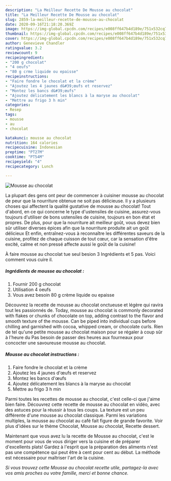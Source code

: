 ```yaml
---
description: "La Meilleur Recette De Mousse au chocolat"
title: "La Meilleur Recette De Mousse au chocolat"
slug: 2859-la-meilleur-recette-de-mousse-au-chocolat
date: 2020-09-16T21:18:20.369Z
image: https://img-global.cpcdn.com/recipes/e008ff647b4d189e/751x532cq70/mousse-au-chocolat-photo-principale-de-la-recette.jpg
thumbnail: https://img-global.cpcdn.com/recipes/e008ff647b4d189e/751x532cq70/mousse-au-chocolat-photo-principale-de-la-recette.jpg
cover: https://img-global.cpcdn.com/recipes/e008ff647b4d189e/751x532cq70/mousse-au-chocolat-photo-principale-de-la-recette.jpg
author: Genevieve Chandler
ratingvalue: 3.2
reviewcount: 9
recipeingredient:
- "200 g chocolat"
- "4 oeufs"
- "80 g crme liquide ou epaisse"
recipeinstructions:
- "Faire fondre le chocolat et la crème"
- "Ajoutez les 4 jaunes d&#39;œufs et reservez"
- "Montez les bancs d&#39;œufs"
- "Ajoutez délicatement les blancs à la maryse au chocolat"
- "Mettre au frigo 3 h min"
categories:
- Resep
tags:
- mousse
- au
- chocolat

katakunci: mousse au chocolat 
nutrition: 164 calories
recipecuisine: Indonesian
preptime: "PT27M"
cooktime: "PT54M"
recipeyield: "4"
recipecategory: Lunch

---
```



![Mousse au chocolat](https://img-global.cpcdn.com/recipes/e008ff647b4d189e/751x532cq70/mousse-au-chocolat-photo-principale-de-la-recette.jpg)

La plupart des gens ont peur de commencer à cuisiner mousse au chocolat de peur que la nourriture obtenue ne soit pas délicieuse. Il y a plusieurs choses qui affectent la qualité gustative de mousse au chocolat! Tout d'abord, en ce qui concerne le type d'ustensiles de cuisine, assurez-vous toujours d'utiliser de bons ustensiles de cuisine, toujours en bon état et propres. De plus, pour que la nourriture ait meilleur goût, vous devez bien sûr utiliser diverses épices afin que la nourriture produite ait un goût délicieux Et enfin, entraînez-vous à reconnaître les différentes saveurs de la cuisine, profitez de chaque cuisson de tout cœur, car la sensation d'être excité, calme et non pressé affecte aussi le goût de la cuisine!

<!--inarticleads1-->

À faire mousse au chocolat tue seul besion 3 Ingrédients et 5 pas. Voici comment vous cuire il.

##### Ingrédients de mousse au chocolat :

1. Fournir 200 g chocolat
1. Utilisation 4 oeufs
1. Vous avez besoin 80 g crème liquide ou epaisse


Découvrez la recette de mousse au chocolat onctueuse et légère qui ravira tout les passionnés de. Today, mousse au chocolat is commonly decorated with flakes or chunks of chocolate on top, adding contrast to the flavor and smooth texture of the mousse. Can be piped into individual cups before chilling and garnished with cocoa, whipped cream, or chocolate curls. Rien de tel qu&#39;une petite mousse au chocolat maison pour se régaler à coup sûr à l&#39;heure du Pas besoin de passer des heures aux fourneaux pour concocter une savoureuse mousse au chocolat. 

<!--inarticleads2-->

##### Mousse au chocolat instructions :

1. Faire fondre le chocolat et la crème
1. Ajoutez les 4 jaunes d&#39;œufs et reservez
1. Montez les bancs d&#39;œufs
1. Ajoutez délicatement les blancs à la maryse au chocolat
1. Mettre au frigo 3 h min


Parmi toutes les recettes de mousse au chocolat, c&#39;est celle-ci que j&#39;aime bien faire. Découvrez cette recette de mousse au chocolat en vidéo, avec des astuces pour la réussir à tous les coups. La texture est un peu différente d&#39;une mousse au chocolat classique. Parmi les variations multiples, la mousse au chocolat au café fait figure de grande favorite. Voir plus d&#39;idées sur le thème Chocolat, Mousse au chocolat, Recette dessert. 

<!--inarticleads1-->

<p>
Maintenant que vous avez lu la recette de Mousse au chocolat, c'est le moment pour vous de vous diriger vers la cuisine et de préparer d'excellents plats! Gardez à l'esprit que la préparation des aliments n'est pas une compétence qui peut être à cent pour cent au début. La méthode est nécessaire pour maîtriser l'art de la cuisine.
</p>

<p>
<i>Si vous trouvez cette Mousse au chocolat recette utile, partagez-la avec vos amis proches ou votre famille, merci et bonne chance.</i>
</p>
